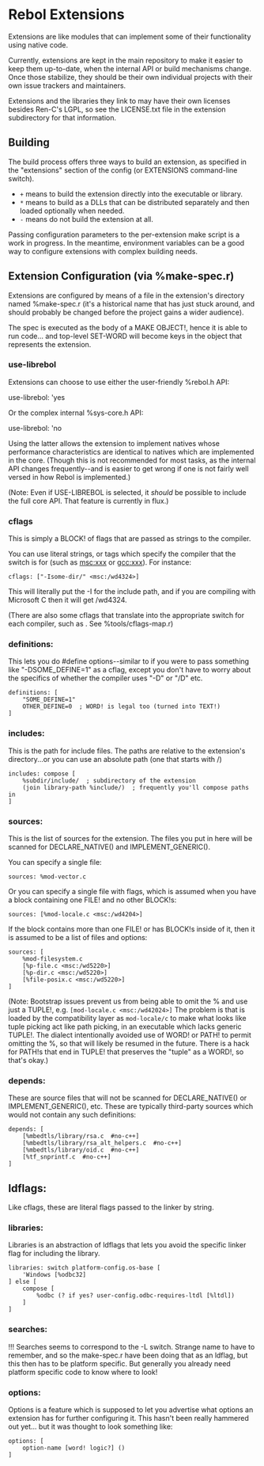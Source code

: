 # Rebol Extensions

Extensions are like modules that can implement some of their functionality
using native code.

Currently, extensions are kept in the main repository to make it easier to
keep them up-to-date, when the internal API or build mechanisms change.  Once
those stabilize, they should be their own individual projects with their own
issue trackers and maintainers.

Extensions and the libraries they link to may have their own licenses besides
Ren-C's LGPL, so see the LICENSE.txt file in the extension subdirectory for
that information.


## Building

The build process offers three ways to build an extension, as specified in
the "extensions" section of the config (or EXTENSIONS command-line switch).

* `+` means to build the extension directly into the executable or library.
* `*` means to build as a DLLs that can be distributed separately and then
      loaded optionally when needed.
* `-` means do not build the extension at all.

Passing configuration parameters to the per-extension make script is a work
in progress.  In the meantime, environment variables can be a good way to
configure extensions with complex building needs.

## Extension Configuration (via %make-spec.r)

Extensions are configured by means of a file in the extension's directory
named %make-spec.r (it's a historical name that has just stuck around, and
should probably be changed before the project gains a wider audience).

The spec is executed as the body of a MAKE OBJECT!, hence it is able to
run code... and top-level SET-WORD will become keys in the object that
represents the extension.

### use-librebol

Extensions can choose to use either the user-friendly %rebol.h API:

   use-librebol: 'yes

Or the complex internal %sys-core.h API:

   use-librebol: 'no

Using the latter allows the extension to implement natives whose performance
characteristics are identical to natives which are implemented in the core.
(Though this is not recommended for most tasks, as the internal API changes
frequently--and is easier to get wrong if one is not fairly well versed in how
Rebol is implemented.)

(Note: Even if USE-LIBREBOL is selected, it *should* be possible to include
the full core API.  That feature is currently in flux.)


### cflags

This is simply a BLOCK! of flags that are passed as strings to the compiler.

You can use literal strings, or tags which specify the compiler that the
switch is for (such as <msc:xxx> or <gcc:xxx>).  For instance:

    cflags: ["-Isome-dir/" <msc:/wd4324>]

This will literally put the -I for the include path, and if you are compiling
with Microsoft C then it will get /wd4324.

(There are also some cflags that translate into the appropriate switch for
each compiler, such as <no-unused-parameter>.  See %tools/cflags-map.r)

### definitions:

This lets you do #define options--similar to if you were to pass something
like "-DSOME_DEFINE=1" as a cflag, except you don't have to worry about the
specifics of whether the compiler uses "-D" or "/D" etc.

    definitions: [
        "SOME_DEFINE=1"
        OTHER_DEFINE=0  ; WORD! is legal too (turned into TEXT!)
    ]

### includes:

This is the path for include files.  The paths are relative to the extension's
directory...or you can use an absolute path (one that starts with /)

    includes: compose [
        %subdir/include/  ; subdirectory of the extension
        (join library-path %include/)  ; frequently you'll compose paths in
    ]

### sources:

This is the list of sources for the extension.  The files you put in here
will be scanned for DECLARE_NATIVE() and IMPLEMENT_GENERIC().

You can specify a single file:

    sources: %mod-vector.c

Or you can specify a single file with flags, which is assumed when you have
a block containing one FILE! and no other BLOCK!s:

    sources: [%mod-locale.c <msc:/wd4204>]

If the block contains more than one FILE! or has BLOCK!s inside of it, then
it is assumed to be a list of files and options:

    sources: [
        %mod-filesystem.c
        [%p-file.c <msc:/wd5220>]
        [%p-dir.c <msc:/wd5220>]
        [%file-posix.c <msc:/wd5220>]
    ]

(Note: Bootstrap issues prevent us from being able to omit the % and use
just a TUPLE!, e.g. `[mod-locale.c <msc:/wd42024>]`  The problem is that is
loaded by the compatibility layer as `mod-locale/c` to make what looks like
tuple picking act like path picking, in an executable which lacks generic
TUPLE!.  The dialect intentionally avoided use of WORD! or PATH! to permit
omitting the %, so that will likely be resumed in the future.  There is a
hack for PATH!s that end in TUPLE! that preserves the "tuple" as a WORD!, so
that's okay.)

### depends:

These are source files that will not be scanned for DECLARE_NATIVE() or
IMPLEMENT_GENERIC(), etc.  These are typically third-party sources which
would not contain any such definitions:

    depends: [
        [%mbedtls/library/rsa.c  #no-c++]
        [%mbedtls/library/rsa_alt_helpers.c  #no-c++]
        [%mbedtls/library/oid.c  #no-c++]
        [%tf_snprintf.c  #no-c++]
    ]

## ldflags:

Like cflags, these are literal flags passed to the linker by string.

### libraries:

Libraries is an abstraction of ldflags that lets you avoid the specific
linker flag for including the library.

    libraries: switch platform-config.os-base [
        'Windows [%odbc32]
    ] else [
        compose [
            %odbc (? if yes? user-config.odbc-requires-ltdl [%ltdl])
        ]
    ]

### searches:

!!! Searches seems to correspond to the -L switch.  Strange name to have to
remember, and so the make-spec.r have been doing that as an ldflag, but this
then has to be platform specific.  But generally you already need platform
specific code to know where to look!

### options:

Options is a feature which is supposed to let you advertise what options an
extension has for further configuring it.  This hasn't been really hammered
out yet... but it was thought to look something like:

    options: [
        option-name [word! logic?] ()
    ]

